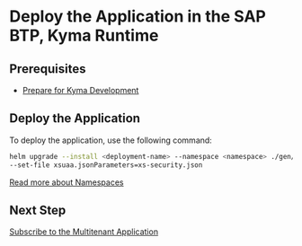 # Deploy the Application in the SAP BTP, Kyma Runtime

## Prerequisites
- [Prepare for Kyma Development](./4-prepare-for-kyma.md)
  
## Deploy the Application

To deploy the application, use the following command:

```sh
helm upgrade --install <deployment-name> --namespace <namespace> ./gen/chart \
--set-file xsuaa.jsonParameters=xs-security.json
```
[Read more about Namespaces](https://kyma-project.io/#/api-gateway/user/tutorials/01-40-expose-workload/01-42-expose-workloads-multiple-namespaces?id=expose-workloads-in-multiple-namespaces-with-a-single-apirule-definition)

## Next Step

[Subscribe to the Multitenant Application](./5-subscribe.md)
